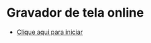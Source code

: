 # Gravador de tela online

* [Clique aqui para iniciar](https://josejefferson.github.io/gravador-de-tela-online/)
